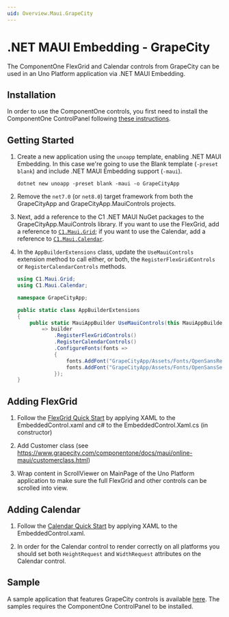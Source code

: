 ```yaml
---
uid: Overview.Maui.GrapeCity
---
```

# .NET MAUI Embedding - GrapeCity

The ComponentOne FlexGrid and Calendar controls from GrapeCity can be used in an Uno Platform application via .NET MAUI Embedding. 

## Installation

In order to use the ComponentOne controls, you first need to install the ComponentOne ControlPanel following [these instructions](https://www.grapecity.com/componentone/docs/maui/online-maui/get-started.html).

## Getting Started

1. Create a new application using the `unoapp` template, enabling .NET MAUI Embedding. In this case we're going to use the Blank template (`-preset blank`) and include .NET MAUI Embedding support (`-maui`).

    ```
    dotnet new unoapp -preset blank -maui -o GrapeCityApp
    ```

1. Remove the `net7.0` (or `net8.0`) target framework from both the GrapeCityApp and GrapeCityApp.MauiControls projects.  

1. Next, add a reference to the C1 .NET MAUI NuGet packages to the GrapeCityApp.MauiControls library. If you want to use the FlexGrid, add a reference to [`C1.Maui.Grid`](https://www.nuget.org/packages/C1.Maui.Grid); if you want to use the Calendar, add a reference to [`C1.Maui.Calendar`](https://www.nuget.org/packages/C1.Maui.Calendar).  

1. In the `AppBuilderExtensions` class, update the `UseMauiControls` extension method to call either, or both, the `RegisterFlexGridControls` or `RegisterCalendarControls` methods.  

    ```cs
    using C1.Maui.Grid;
    using C1.Maui.Calendar;

    namespace GrapeCityApp;

    public static class AppBuilderExtensions
    {
	    public static MauiAppBuilder UseMauiControls(this MauiAppBuilder builder) 
		    => builder
			    .RegisterFlexGridControls()
    			.RegisterCalendarControls()
    			.ConfigureFonts(fonts =>
    			{
    				fonts.AddFont("GrapeCityApp/Assets/Fonts/OpenSansRegular.ttf", "OpenSansRegular");
    				fonts.AddFont("GrapeCityApp/Assets/Fonts/OpenSansSemibold.ttf", "OpenSansSemibold");
    			});
    }
    ```

## Adding FlexGrid

1. Follow the [FlexGrid Quick Start](https://www.grapecity.com/componentone/docs/maui/online-maui/flexgrid-quickstart.html) by applying XAML to the EmbeddedControl.xaml and c# to the EmbeddedControl.Xaml.cs (in constructor)  

1. Add Customer class (see https://www.grapecity.com/componentone/docs/maui/online-maui/customerclass.html)  

1. Wrap content in ScrollViewer on MainPage of the Uno Platform application to make sure the full FlexGrid and other controls can be scrolled into view.  


## Adding Calendar

1. Follow the [Calendar Quick Start](https://www.grapecity.com/componentone/docs/maui/online-maui/calendarquickstart.html) by applying XAML to the EmbeddedControl.xaml.  

1. In order for the Calendar control to render correctly on all platforms you should set both `HeightRequest` and `WidthRequest` attributes on the Calendar control.  


## Sample

A sample application that features GrapeCity controls is available [here](https://github.com/unoplatform/Uno.Samples/tree/dev/master/UI/MauiEmbedding/GrapeCityApp). The samples requires the ComponentOne ControlPanel to be installed.

